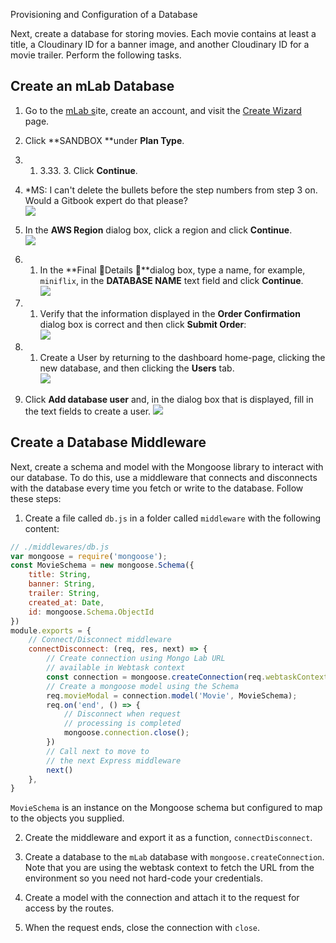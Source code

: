 Provisioning and Configuration of a Database

Next, create a database for storing movies. Each movie contains at least a title, a Cloudinary ID for a banner image, and another Cloudinary ID for a movie trailer. Perform the following tasks.

## Create an mLab Database

1. Go to the [mLab s](https://mlab.com)ite, create an account, and visit the [Create Wizard](https://mlab.com/create/wizard) page.
2. Click **SANDBOX **under **Plan Type**.



1. 1. 3.33. 3. Click **Continue**.
2. \*MS: I can't delete the bullets before the step numbers from step 3 on. Would a Gitbook expert do that please?  
   ![](https://d2mxuefqeaa7sj.cloudfront.net/s_C4E0BB4A3CA481FA22D9AA6239D953F2B1D94D00408DB28F7AB567E3C6C4DB1A_1521565541349_Screen+Shot+2018-03-20+at+6.05.26+PM.png)

3. In the **AWS Region** dialog box, click a region and click **Continue**.  
   ![](https://d2mxuefqeaa7sj.cloudfront.net/s_C4E0BB4A3CA481FA22D9AA6239D953F2B1D94D00408DB28F7AB567E3C6C4DB1A_1521565557555_Screen+Shot+2018-03-20+at+5.58.34+PM.png)
4. 1. In the **Final Details **dialog box, type a name, for example, `miniflix`, in the **DATABASE NAME** text field and click **Continue**.  
      ![](https://d2mxuefqeaa7sj.cloudfront.net/s_C4E0BB4A3CA481FA22D9AA6239D953F2B1D94D00408DB28F7AB567E3C6C4DB1A_1521565577246_Screen+Shot+2018-03-20+at+5.59.10+PM.png)
5. 1. Verify that the information displayed in the **Order Confirmation** dialog box is correct and then click **Submit Order**:  
      ![](https://d2mxuefqeaa7sj.cloudfront.net/s_C4E0BB4A3CA481FA22D9AA6239D953F2B1D94D00408DB28F7AB567E3C6C4DB1A_1521565596684_Screen+Shot+2018-03-20+at+5.59.46+PM.png)
6. 1. Create a User by returning to the dashboard home-page, clicking the new database, and then clicking the **Users** tab.  
      ![](https://d2mxuefqeaa7sj.cloudfront.net/s_C4E0BB4A3CA481FA22D9AA6239D953F2B1D94D00408DB28F7AB567E3C6C4DB1A_1521565608850_Screen+Shot+2018-03-20+at+6.01.28+PM.png)
7. Click **Add database user** and, in the dialog box that is displayed, fill in the text fields to create a user. 
   ![](https://d2mxuefqeaa7sj.cloudfront.net/s_C4E0BB4A3CA481FA22D9AA6239D953F2B1D94D00408DB28F7AB567E3C6C4DB1A_1521565621135_Screen+Shot+2018-03-20+at+6.02.10+PM.png)

## Create a Database Middleware

Next, create a schema and model with the Mongoose library to interact with our database. To do this, use a middleware that connects and disconnects with the database every time you fetch or write to the database. Follow these steps:

1. Create a file called `db.js` in a folder called `middleware` with the following content:

```js
// ./middlewares/db.js
var mongoose = require('mongoose');
const MovieSchema = new mongoose.Schema({
    title: String,
    banner: String,
    trailer: String,
    created_at: Date,
    id: mongoose.Schema.ObjectId
})
module.exports = {
    // Connect/Disconnect middleware
    connectDisconnect: (req, res, next) => {
        // Create connection using Mongo Lab URL
        // available in Webtask context
        const connection = mongoose.createConnection(req.webtaskContext.secrets.MONGO_URL);
        // Create a mongoose model using the Schema
        req.movieModal = connection.model('Movie', MovieSchema);
        req.on('end', () => {
            // Disconnect when request
            // processing is completed
            mongoose.connection.close();
        })
        // Call next to move to
        // the next Express middleware
        next()
    },
}
```

`MovieSchema` is an instance on the Mongoose schema but configured to map to the objects you supplied.

2. Create the middleware and export it as a function, `connectDisconnect`.

3. Create a database to the `mLab` database with `mongoose.createConnection`. Note that you are using the webtask context to fetch the URL from the environment so you need not hard-code your credentials.

4. Create a model with the connection and attach it to the request for access by the routes.

5. When the request ends, close the connection with `close`.



